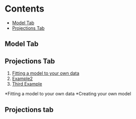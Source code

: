 # Contents

- [Model Tab](#model-tab)
- [Projections Tab](#projections-tab)

## Model Tab


## Projections Tab


1. [Fitting a model to your own data](#example)
2. [Example2](#example2)
3. [Third Example](#third-example)

*Fitting a model to your own data
*Creating your own model

## Projections tab

